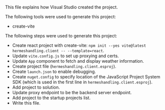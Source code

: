 This file explains how Visual Studio created the project.

The following tools were used to generate this project:
- create-vite

The following steps were used to generate this project:
- Create react project with create-vite: `npm init --yes vite@latest hermeshandling.client -- --template=react`.
- Update `vite.config.js` to set up proxying and certs.
- Update `App` component to fetch and display weather information.
- Create project file (`hermeshandling.client.esproj`).
- Create `launch.json` to enable debugging.
- Create `nuget.config` to specify location of the JavaScript Project System SDK (which is used in the first line in `hermeshandling.client.esproj`).
- Add project to solution.
- Update proxy endpoint to be the backend server endpoint.
- Add project to the startup projects list.
- Write this file.
